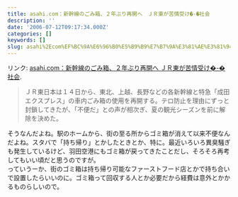 ```yaml
---
title: asahi.com：新幹線のごみ箱、２年ぶり再開へ　ＪＲ東が苦情受け�-�社会
description: ''
date: '2006-07-12T09:17:34.000Z'
categories: []
keywords: []
slug: asahi%2Ecom%EF%BC%9A%E6%96%B0%E5%B9%B9%E7%B7%9A%E3%81%AE%E3%81%94%E3%81%BF%E7%AE%B1%E3%80%81%EF%BC%92%E5%B9%B4%E3%81%B6%E3%82%8A%E5%86%8D%E9%96%8B%...
---
```

リンク: [asahi.com：新幹線のごみ箱、２年ぶり再開へ ＪＲ東が苦情受け�-�社会](http://www.asahi.com/national/update/0712/TKY200607110653.html?ref=rss "asahi.com：新幹線のごみ箱、２年ぶり再開へ　ＪＲ東が苦情受け�-�社会").

> ＪＲ東日本は１４日から、東北、上越、長野などの各新幹線と特急「成田エクスプレス」の車内ごみ箱の使用を再開する。テロ防止を理由にずっと封鎖してきたが、「不便だ」との声が相次ぎ、夏の観光シーズンを前に解除を決めた。

そうなんだよね。駅のホームから、街の至る所からゴミ箱が消えて以来不便なんだよね。スタバで「持ち帰り」とかしたときとか、特に。最近いろいろ異臭騒ぎも発生しているけど、羽田空港にもゴミ箱が戻ってきたことだし、そろそろ再考してもいい頃だと思うのですが。  
っていうーか、街のゴミ箱は持ち帰り可能なファーストフード店とかで持ち合いで設置したらいいのに。ゴミ箱って回収する人とか必要だから経費は意外とかかるものらしいので。